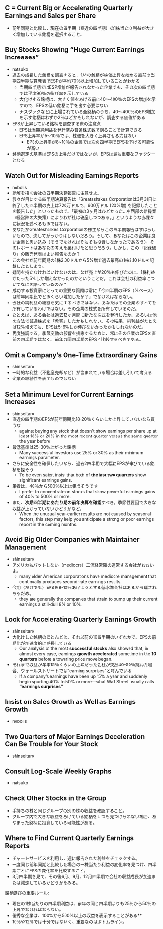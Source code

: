 ## C = Current Big or Accelerating Quarterly Earnings and Sales per Share
- 前年同期と比較し、現在の四半期（直近の四半期）の1株当たり利益が大きく増加している銘柄を選択すること。

## Buy Stocks Showing “Huge Current Earnings Increases”
- natsuko
- 過去の成長した銘柄を調査すると、3/4の銘柄が株価上昇を始める直前の当期四半期決算発表でESPが平均70％以上増加していることがわかる
  - 当期四半期ではESP増加が報告されなかった企業でも、その次の四半期では平均90％の伸び率を示している
  - 大化けする銘柄は、大きく値をあげる前に40〜400％のEPSの増加を示すので、EPSの低い銘柄に手を出す必要はない
  - ナスダックなどに上場されている全銘柄のうち、40〜400％のEPS増加を示す銘柄はわずか2％ほどかもしれないが、調査する価値がある
- EPSが上昇している銘柄を調査する際の注意点
  - EPSは当期純利益を発行済み普通株式数で割ることで計算できる
  - EPS上昇率が5〜10％では、株価を大きく上昇させる力はない
    - EPSの上昇率が8~10％の企業では次の四半期でEPSを下げる可能性が高い
- 銘柄選定の基準はEPSの上昇だけではないが、EPSは最も重要なファクターとなる


## Watch Out for Misleading Earnings Reports
- nobolis
- 誤解を招く会社の四半期決算報告に注意せよ。
- 我々が目にする四半期決算報告は「Greatsshakes Corporationは3月31日に終了した四半期の売上は720万ドルで、600万ドル (20%増) を記録したことを報告した」といったもので、「最初の3ヶ月はひどかった...中西部の新操業（経営陣の大失策）によりわが社は破産しつつある。」というような赤裸々に状況を述べるものではない。
- あなたがGreatesharkes Corporationの株主ならこの四半期報告はすばらしいもので、決してがっかりはしないだろう。そして、あなたはこの企業は良い企業と思い込み（そうでなければそもそも投資しなかったであろう）、そのレポートはあなたの考えを裏付けたと思うだろう。しかし、この「記録破り」の販売発表はよい報告なのか？
- この会社が前年同期の1株2.00ドルから5%増で過去最高の1株2.10ドルを記録したとしよう。
- 疑問を持たなければいけないのは、なぜ売上が20%も伸びたのに、1株利益がたった5%しか増えなかったのかということだ。これは会社の利益率についてなにを語っているのか？
- 成功する投資家にとっての重要な質問は常に「今四半期のEPS（%ベース）は前年同期比でどのくらい増加したか？」でなければならない。
- 会社の純利益の総額を気にするべきではない。あなたはその企業のすべてを所有しているわけではない。その企業の株式を所有しているのだ。
- たとえば、ある会社は過去12ヶ月間に新たな株式を発行したか、あるいは他の方法で普通株式を「希釈」したかもしれない。その結果、純利益がたとえば12%増えても、EPSは5-6%しか伸びないかったかもしれないのだ。
- 再度強調する。季節変動の影響を排除するために、常にその企業のEPSを直前の四半期ではなく、前年の同四半期のEPSと比較するべきである。

## Omit a Company’s One-Time Extraordinary Gains
- shinseitaro
- 一時的な利益（不動産売却など）が含まれている場合は差し引いて考える
- 企業の継続性を表すものではない


## Set a Minimum Level for Current Earnings Increases
- shinseitaro
- 直近の四半期のEPSが前年同期比18-20％くらいしか上昇していないなら買うな
    - against buying any stock that doesn't show earnings per share up at least 18% or 20% in the most recent quarter versus the same quarter the year before
- 最低基準は25-30％上がった銘柄
    - Many successful investors use 25% or 30% as their minimum earnings parameter.
- さらに安全性を確保したいなら、過去2四半期で大幅にEPSが伸びている銘柄を探そう
    - To be even safer, insist that both of **the last two quarters** show significant earnings gains.
- 筆者は、40％から500％以上は狙うそうです
    - I prefer to concentrate on stocks that show powerful earnings gains of 40% to 500% or more.
- また、**次期四半期にあたり期の前年決算を確認**すべき。季節性要因で大きな収益が上がっていないかどうかなど。
    - When the unusual year-earlier results are not caused by seasonal factors, this step may help you anticipate a strong or poor earnings report in the coming months.

## Avoid Big Older Companies with Maintainer Management
- shinseitaro
- アメリカもパットしない（mediocre）二流経営陣の運営する会社がおおいよ。
    - many older American corporations have mediocre management that continually produces second-rate earnings results.
- 今期（だけでも）EPSを8-10％あげようとする低水準会社はあるから騙されちゃだめ。
    - they are generally the companies that strain to pump up their current earnings a still-dull 8% or 10%.

## Look for Accelerating Quarterly Earnings Growth
- shinseitaro
- 大化けした銘柄のほとんどは、それ以前の10四半期のいずれかで、EPSの前期比が加速度的に成長している
    - Our analysis of the most **successful stocks** also showed that, in almost every case, earnings **growth accelerated** sometime in the **10 quarters** before a towering price move began.
- それまで収益が年率15％くらいの上昇だった会社が突然40-50％跳ねた場合、ウォールストリートでは"earning surprises"と呼んでいる
    - If a company’s earnings have been up 15% a year and suddenly begin spurting 40% to 50% or more—what Wall Street usually calls **“earnings surprises”**

## Insist on Sales Growth as Well as Earnings Growth
- nobolis

## Two Quarters of Major Earnings Deceleration Can Be Trouble for Your Stock
- shinseitaro

## Consult Log-Scale Weekly Graphs
- natsuko

## Check Other Stocks in the Group
- 手持ちの株と同じグループの別の株の収益を確認すること。
- グループ内で大きな収益をあげている銘柄を１つも見つけられない場合、あやまった銘柄に投資している可能性がある。

## Where to Find Current Quarterly Earnings Reports
- チャートサービスを利用し、週に報告された利益をチェックする。
- 一度同じ前年同期と比較した場合の一株当たり利益の変化率を見つけ、四半期ごとにEPSの変化率を比較すること。
- 3月四半期を見て、その後6月、9月、12月四半期で会社の収益成長が加速または減速しているかどうかをみる。

銘柄選びの重要ルール:

- 現在の1株当たりの四半期利益は、前年の同じ四半期よりも25％から50％の上昇でなければならない。
- 優秀な企業は、100%から500%以上の収益を表示することがある**
- 10％や12％では十分ではないく、重要なのはボトムライン。

